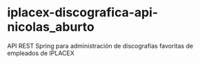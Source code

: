 # iplacex-discografica-api-nicolas_aburto
API REST Spring para administración de discografías favoritas de empleados de IPLACEX
